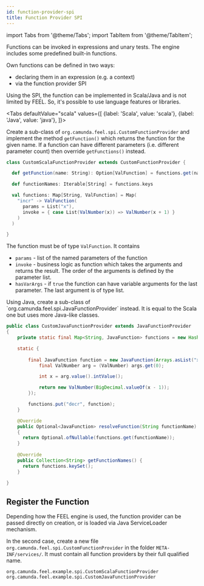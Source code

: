 ```yaml
---
id: function-provider-spi
title: Function Provider SPI
---
```


import Tabs from '@theme/Tabs';
import TabItem from '@theme/TabItem';

Functions can be invoked in expressions and unary tests. The engine includes some predefined built-in functions.

Own functions can be defined in two ways:
* declaring them in an expression (e.g. a context)
* via the function provider SPI

Using the SPI, the function can be implemented in Scala/Java and is not limited by FEEL. So, it's possible to use language features or libraries.  

<Tabs
  defaultValue="scala"
  values={[
    {label: 'Scala', value: 'scala'},
    {label: 'Java', value: 'java'},
  ]}>
  
<TabItem value="scala">

Create a sub-class of `org.camunda.feel.spi.CustomFunctionProvider` and implement the method `getFunction()` which returns the function for the given name. If a function can have different parameters (i.e. different parameter count) then override `getFunctions()` instead.

```scala
class CustomScalaFunctionProvider extends CustomFunctionProvider {

  def getFunction(name: String): Option[ValFunction] = functions.get(name)

  def functionNames: Iterable[String] = functions.keys

  val functions: Map[String, ValFunction] = Map(
    "incr" -> ValFunction(
      params = List("x"),
      invoke = { case List(ValNumber(x)) => ValNumber(x + 1) }
    )
  )

}
```
    
The function must be of type `ValFunction`. It contains
* `params` - list of the named parameters of the function
* `invoke` - business logic as function which takes the arguments and returns the result. The order of the arguments is defined by the parameter list.  
* `hasVarArgs` - if `true` the function can have variable arguments for the last parameter. The last argument is of type list. 

</TabItem>
<TabItem value="java">
Using Java, create a sub-class of `org.camunda.feel.spi.JavaFunctionProvider` instead. It is equal to the Scala one but uses more Java-like classes. 

```java
public class CustomJavaFunctionProvider extends JavaFunctionProvider
{
    private static final Map<String, JavaFunction> functions = new HashMap<>();

    static {
    
        final JavaFunction function = new JavaFunction(Arrays.asList("x"), args -> {
            final ValNumber arg = (ValNumber) args.get(0);

            int x = arg.value().intValue();

            return new ValNumber(BigDecimal.valueOf(x - 1));
        });

        functions.put("decr", function);
    }

    @Override
    public Optional<JavaFunction> resolveFunction(String functionName)
    {
      return Optional.ofNullable(functions.get(functionName));
    }
 
    @Override
    public Collection<String> getFunctionNames() {
      return functions.keySet();
    }

}
```
</TabItem>
</Tabs>

## Register the Function

Depending how the FEEL engine is used, the function provider can be passed directly on creation, or is loaded via Java ServiceLoader mechanism. 

In the second case, create a new file `org.camunda.feel.spi.CustomFunctionProvider` in the folder `META-INF/services/`. It must contain all function providers by their full qualified name.

```
org.camunda.feel.example.spi.CustomScalaFunctionProvider
org.camunda.feel.example.spi.CustomJavaFunctionProvider
```
